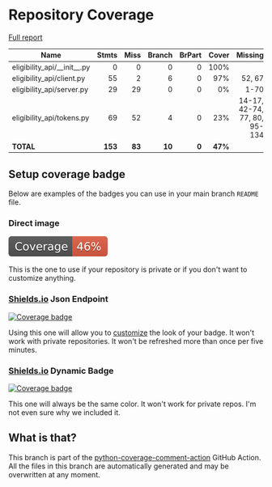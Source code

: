 # Repository Coverage

[Full report](https://htmlpreview.github.io/?https://github.com/cal-itp/eligibility-api/blob/python-coverage-comment-action-data/htmlcov/index.html)

| Name                             |    Stmts |     Miss |   Branch |   BrPart |   Cover |   Missing |
|--------------------------------- | -------: | -------: | -------: | -------: | ------: | --------: |
| eligibility\_api/\_\_init\_\_.py |        0 |        0 |        0 |        0 |    100% |           |
| eligibility\_api/client.py       |       55 |        2 |        6 |        0 |     97% |    52, 67 |
| eligibility\_api/server.py       |       29 |       29 |        0 |        0 |      0% |      1-70 |
| eligibility\_api/tokens.py       |       69 |       52 |        4 |        0 |     23% |14-17, 42-74, 77, 80, 95-134 |
|                        **TOTAL** |  **153** |   **83** |   **10** |    **0** | **47%** |           |


## Setup coverage badge

Below are examples of the badges you can use in your main branch `README` file.

### Direct image

[![Coverage badge](https://raw.githubusercontent.com/cal-itp/eligibility-api/python-coverage-comment-action-data/badge.svg)](https://htmlpreview.github.io/?https://github.com/cal-itp/eligibility-api/blob/python-coverage-comment-action-data/htmlcov/index.html)

This is the one to use if your repository is private or if you don't want to customize anything.

### [Shields.io](https://shields.io) Json Endpoint

[![Coverage badge](https://img.shields.io/endpoint?url=https://raw.githubusercontent.com/cal-itp/eligibility-api/python-coverage-comment-action-data/endpoint.json)](https://htmlpreview.github.io/?https://github.com/cal-itp/eligibility-api/blob/python-coverage-comment-action-data/htmlcov/index.html)

Using this one will allow you to [customize](https://shields.io/endpoint) the look of your badge.
It won't work with private repositories. It won't be refreshed more than once per five minutes.

### [Shields.io](https://shields.io) Dynamic Badge

[![Coverage badge](https://img.shields.io/badge/dynamic/json?color=brightgreen&label=coverage&query=%24.message&url=https%3A%2F%2Fraw.githubusercontent.com%2Fcal-itp%2Feligibility-api%2Fpython-coverage-comment-action-data%2Fendpoint.json)](https://htmlpreview.github.io/?https://github.com/cal-itp/eligibility-api/blob/python-coverage-comment-action-data/htmlcov/index.html)

This one will always be the same color. It won't work for private repos. I'm not even sure why we included it.

## What is that?

This branch is part of the
[python-coverage-comment-action](https://github.com/marketplace/actions/python-coverage-comment)
GitHub Action. All the files in this branch are automatically generated and may be
overwritten at any moment.